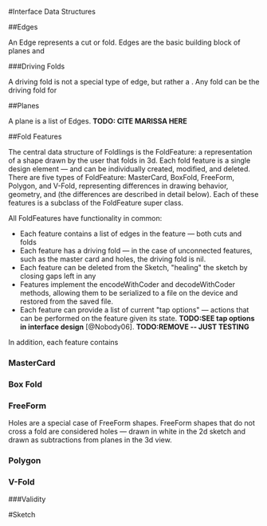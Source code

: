 #Interface Data Structures

##Edges

An Edge represents a cut or fold.  Edges are the basic building block of planes and 

###Driving Folds

A driving fold is not a special type of edge, but rather a .  Any fold can be the driving fold for 

##Planes

A plane is a list of Edges.  **TODO: CITE MARISSA HERE**

##Fold Features

The central data structure of Foldlings is the FoldFeature: a representation of a shape drawn by the user that folds in 3d.  Each fold feature is a single design element — and can be individually created, modified, and deleted.  There are five types of FoldFeature: MasterCard, BoxFold, FreeForm, Polygon, and V-Fold, representing differences in drawing behavior, geometry, and (the differences are described in detail below).  Each of these features is a subclass of the FoldFeature super class.

All FoldFeatures have functionality in common:

* Each feature contains a list of edges in the feature — both cuts and folds
* Each feature has a driving fold — in the case of unconnected features, such as the master card and holes, the driving fold is nil.
* Each feature can be deleted from the Sketch, "healing" the sketch by closing gaps left in any
* Features implement the encodeWithCoder and decodeWithCoder methods, allowing them to be serialized to a file on the device and restored from the saved file.
* Each feature can provide a list of current "tap options" — actions that can be performed on the feature given its state. **TODO:SEE tap options in interface design**
 [@Nobody06]. **TODO:REMOVE -- JUST TESTING** 
 
 In addition, each feature contains 


### MasterCard

### Box Fold

### FreeForm

Holes are a special case of FreeForm shapes.   FreeForm shapes that do not cross a fold are considered holes — drawn in white in the 2d sketch and drawn as subtractions from planes in the 3d view.

### Polygon

### V-Fold

###Validity

#Sketch
